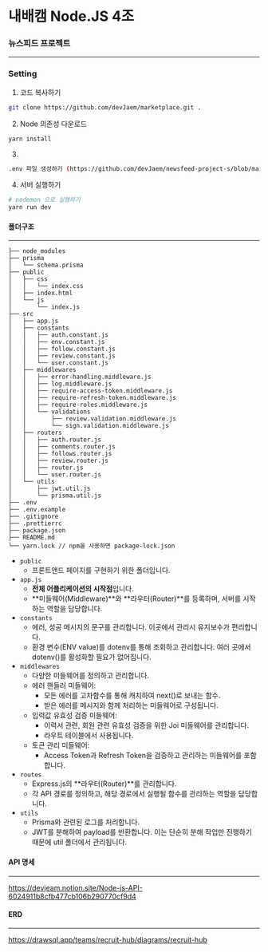# 내배캠 Node.JS 4조
### 뉴스피드 프로젝트
---
### Setting
1. 코드 복사하기
```bash
git clone https://github.com/devJaem/marketplace.git .
```

2. Node 의존성 다운로드
```bash
yarn install
```

3. <br>
```bash
.env 파일 생성하기 (https://github.com/devJaem/newsfeed-project-s/blob/main/.env.example) 참고
```

4. 서버 실행하기
```bash
# nodemon 으로 실행하기
yarn run dev
```
#### 폴더구조
---
```
├── node_modules
├── prisma
│   └── schema.prisma
├── public
│   ├── css
│   │   └── index.css
│   ├── index.html
│   └── js
│       └── index.js
├── src
│   ├── app.js
│   ├── constants
│   │   ├── auth.constant.js
│   │   ├── env.constant.js
│   │   ├── follow.constant.js
│   │   ├── review.constant.js
│   │   └── user.constant.js
│   ├── middlewares
│   │   ├── error-handling.middleware.js
│   │   ├── log.middleware.js
│   │   ├── require-access-token.middleware.js
│   │   ├── require-refresh-token.middleware.js
│   │   ├── require-roles.middleware.js
│   │   └── validations
│   │       ├── review.validation.middleware.js
│   │       └── sign.validation.middleware.js
│   ├── routers
│   │   ├── auth.router.js
│   │   ├── comments.router.js
│   │   ├── follows.router.js
│   │   ├── review.router.js
│   │   ├── router.js
│   │   └── user.router.js
│   └── utils
│       ├── jwt.util.js
│       └── prisma.util.js
├── .env 
├── .env.example 
├── .gitignore
├── .prettierrc
├── package.json
├── README.md
└── yarn.lock // npm을 사용하면 package-lock.json
```
- `public`
    - 프론트앤드 페이지를 구현하기 위한 폴더입니다.
- `app.js`
    - **전체 어플리케이션의 시작점**입니다.
    - **미들웨어(Middleware)**와 **라우터(Router)**를 등록하며, 서버를 시작하는 역할을 담당합니다.
- `constants`
    - 에러, 성공 메시지의 문구를 관리합니다. 이곳에서 관리시 유지보수가 편리합니다.
    - 환경 변수(ENV value)를 dotenv를 통해 조회하고 관리합니다. 여러 곳에서 dotenv()를 활성화할 필요가 없어집니다.
- `middlewares`
    - 다양한 미들웨어를 정의하고 관리합니다.
    - 에러 핸들러 미들웨어:
        - 모든 에러를 고차함수를 통해 캐치하여 next()로 보내는 함수.
        - 받은 에러를 메시지와 함께 처리하는 미들웨어로 구성됩니다.
    - 입력값 유효성 검증 미들웨어:
        - 이력서 관련, 회원 관련 유효성 검증을 위한 Joi 미들웨어를 관리합니다.
        - 라우트 테이블에서 사용됩니다.
    - 토큰 관리 미들웨어:
        - Access Token과 Refresh Token을 검증하고 관리하는 미들웨어를 포함합니다.
- `routes`
    - Express.js의 **라우터(Router)**를 관리합니다.
    - 각 API 경로를 정의하고, 해당 경로에서 실행될 함수를 관리하는 역할을 담당합니다.
- `utils`
    - Prisma와 관련된 로그를 처리합니다.
    - JWT를 분해하여 payload를 반환합니다. 이는 단순히 분해 작업만 진행하기 때문에 util 폴더에서 관리됩니다.
#### API 명세
---
https://devjeam.notion.site/Node-js-API-6024911b8cfb477cb106b290770cf9d4

#### ERD
---
https://drawsql.app/teams/recruit-hub/diagrams/recruit-hub
